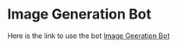 # Image Generation Bot
Here is the link to use the bot [Image Geeration Bot](https://glorious-lamp-p69gj4qpgq7h996x-3000.app.github.dev/chatbot/f0535193-2539-4120-be26-b4077c43a3bc)
